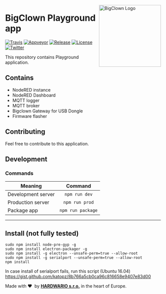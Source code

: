 <a href="https://www.bigclown.com/"><img src="https://bigclown.sirv.com/logo.png" width="200" alt="BigClown Logo" align="right"></a>

# BigClown Playground app

[![Travis](https://img.shields.io/travis/bigclownlabs/bch-playground/master.svg)](https://travis-ci.org/bigclownlabs/bch-playground)
[![Appveyor](https://ci.appveyor.com/api/projects/status/j90ijfjm7awnydkp/branch/master?svg=true)](https://ci.appveyor.com/project/blavka/bch-playground/branch/master)
[![Release](https://img.shields.io/github/release/bigclownlabs/bch-playground.svg)](https://github.com/bigclownlabs/bch-playground/releases)
[![License](https://img.shields.io/github/license/bigclownlabs/bch-playground.svg)](https://github.com/bigclownlabs/bch-playground/blob/master/LICENSE)
[![Twitter](https://img.shields.io/twitter/follow/BigClownLabs.svg?style=social&label=Follow)](https://twitter.com/BigClownLabs)


This repository contains Playground application.

## Contains
- NodeRED instance
- NodeRED Dashboard
- MQTT logger
- MQTT broker
- Bigclown Gateway for USB Dongle
- Firmware flasher

## Contributing

Feel free to contribute to this application.


## Development

### Commands

|       Meaning      |      Command      |
| ------------------ | :---------------: |
| Development server |   `npm run dev`   |
| Production server  |   `npm run prod`  |
| Package app        | `npm run package` |

---


## Install (not fully tested)

    sudo npm install node-pre-gyp -g
    sudo npm install electron-packager -g
    sudo npm install -g electron --unsafe-perm=true --allow-root
    sudo npm install -g serialport --unsafe-perm=true --allow-root
    npm install

In case install of serialport fails, run this script (Ubuntu 16.04)
https://gist.github.com/katopz/8b766a5cb0ca96c816658e9407e83d00


Made with &#x2764;&nbsp; by [**HARDWARIO s.r.o.**](https://www.hardwario.com/) in the heart of Europe.
